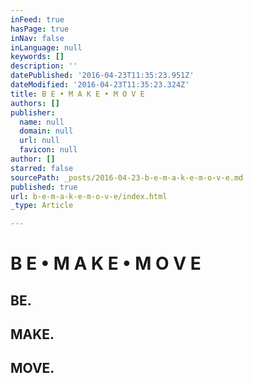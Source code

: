 ```yaml
---
inFeed: true
hasPage: true
inNav: false
inLanguage: null
keywords: []
description: ''
datePublished: '2016-04-23T11:35:23.951Z'
dateModified: '2016-04-23T11:35:23.324Z'
title: B E • M A K E • M O V E
authors: []
publisher:
  name: null
  domain: null
  url: null
  favicon: null
author: []
starred: false
sourcePath: _posts/2016-04-23-b-e-m-a-k-e-m-o-v-e.md
published: true
url: b-e-m-a-k-e-m-o-v-e/index.html
_type: Article

---
```

# B E • M A K E • M O V E

## BE.

## MAKE.

## MOVE.